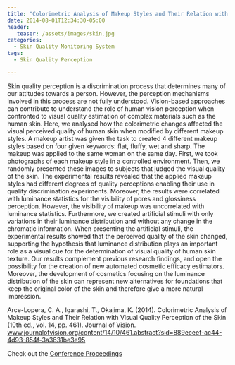 ```yaml
---
title: "Colorimetric Analysis of Makeup Styles and Their Relation with Visual Quality Perception of the Skin"
date: 2014-08-01T12:34:30-05:00
header:
   teaser: /assets/images/skin.jpg
categories:
  - Skin Quality Monitoring System
tags:
  - Skin Quality Perception

---
```

Skin quality perception is a discrimination process that determines many of our attitudes towards a person. 
However, the perception mechanisms involved in this process are not fully understood. Vision-based approaches 
can contribute to understand the role of human vision perception when confronted to visual quality estimation 
of complex materials such as the human skin. Here, we analysed how the colorimetric changes affected the visual 
perceived quality of human skin when modified by different makeup styles. A makeup artist was given the task to 
created 4 different makeup styles based on four given keywords: flat, fluffy, wet and sharp. The makeup was applied 
to the same woman on the same day. First, we took photographs of each makeup style in a controlled environment. 
Then, we randomly presented these images to subjects that judged the visual quality of the skin. 
The experimental results revealed that the applied makeup styles had different degrees of quality perceptions 
enabling their use in quality discrimination experiments. Moreover, the results were correlated with luminance 
statistics for the visibility of pores and glossiness perception. However, the visibility of makeup was uncorrelated 
with luminance statistics. Furthermore, we created artificial stimuli with only variations in their luminance 
distribution and without any change in the chromatic information. When presenting the artificial stimuli, 
the experimental results showed that the perceived quality of the skin changed, supporting the hypothesis that 
luminance distribution plays an important role as a visual cue for the determination of visual quality of human 
skin texture. Our results complement previous research findings, and open the possibility for the creation of 
new automated cosmetic efficacy estimators. Moreover, the development of cosmetics focusing on the luminance 
distribution of the skin can represent new alternatives for foundations that keep the original color of the skin 
and therefore give a more natural impression.

Arce-Lopera, C. A., Igarashi, T., Okajima, K. (2014). 
Colorimetric Analysis of Makeup Styles and Their Relation with Visual Quality Perception of the Skin 
(10th ed., vol. 14, pp. 461). 
Journal of Vision. www.journalofvision.org/content/14/10/461.abstract?sid=889eceef-ac44-4d93-854f-3a3631be3e95

Check out the [Conference Proceedings][URL] 

[URL]:  https://doi.org/10.1167/14.10.461